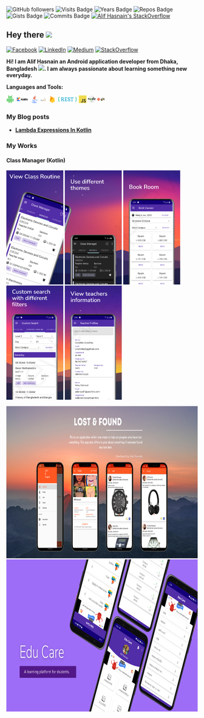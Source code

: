![GitHub followers](https://img.shields.io/github/followers/alifhasnain?logo=GitHub&style=flat-square)
![Visits Badge](https://badges.pufler.dev/visits/alifhasnain/alifhasnain?style=flat-square)
![Years Badge](https://badges.pufler.dev/years/alifhasnain?style=flat-square)
![Repos Badge](https://badges.pufler.dev/repos/alifhasnain?style=flat-square)
![Gists Badge](https://badges.pufler.dev/gists/alifhasnain?style=flat-square)
![Commits Badge](https://badges.pufler.dev/commits/monthly/alifhasnain?style=flat-square)
[![Alif Hasnain's StackOverflow](https://stackoverflow-badge.vercel.app/?userID=8521094)](https://stackoverflow.com/users/8521094/alif-hasnain)


## Hey there <img src="https://media.giphy.com/media/hvRJCLFzcasrR4ia7z/giphy.gif" width="25px">

<p>
	<a href="https://www.facebook.com/ahnsas/" target="_blank"><img alt="Facebook" src="https://img.shields.io/badge/-Facebook-1877F2?style=for-the-badge&logo=facebook&logoColor=white" /></a> 
	<a href="https://www.linkedin.com/in/alif-hasnain-850002153/" target="_blank"><img alt="LinkedIn" src="https://img.shields.io/badge/linkedin-%230077B5.svg?&style=for-the-badge&logo=linkedin&logoColor=white" /></a> 
	<a href="https://medium.com/@alifhasnain" target="_blank"><img alt="Medium" src="https://img.shields.io/badge/medium-%2312100E.svg?&style=for-the-badge&logo=medium&logoColor=white" /></a>
	<a href="https://stackoverflow.com/users/8521094/alif-hasnain" target="_blank"><img alt="StackOverflow" src="https://img.shields.io/badge/Stack%20Overflow-FE7A16.svg?&style=for-the-badge&logo=Stack%20Overflow&logoColor=white" /></a>
<p/>
                                    
**Hi! I am Alif Hasnain an Android application developer from Dhaka, Bangladesh <img src="https://www.flaticon.com/svg/static/icons/svg/202/202975.svg" width="15"/>. I am always passionate about learning something new everyday.**
  
**Languages and Tools:**  

<code><img height="20" src="https://github.com/alifhasnain/alifhasnain/blob/main/assets/android_logo.svg"></code>
<code><img height="20" src="https://github.com/alifhasnain/alifhasnain/blob/main/assets/kotlin-logo.png"></code>
<code><img height="20" src="https://github.com/alifhasnain/alifhasnain/blob/main/assets/java_logo.svg"></code>
<code><img height="20" src="https://raw.githubusercontent.com/github/explore/80688e429a7d4ef2fca1e82350fe8e3517d3494d/topics/mysql/mysql.png"></code>
<code><img height="20" src="https://raw.githubusercontent.com/github/explore/80688e429a7d4ef2fca1e82350fe8e3517d3494d/topics/firebase/firebase.png"></code>
<code><img height="20" src="https://github.com/alifhasnain/alifhasnain/blob/main/assets/rest2.png"></code>
<code><img height="20" src="https://raw.githubusercontent.com/github/explore/80688e429a7d4ef2fca1e82350fe8e3517d3494d/topics/javascript/javascript.png"></code>
<code><img height="20" src="https://github.com/alifhasnain/alifhasnain/blob/main/assets/nodejs_logo.svg"></code>
<code><img height="20" src="https://raw.githubusercontent.com/github/explore/80688e429a7d4ef2fca1e82350fe8e3517d3494d/topics/git/git.png"></code>

### My Blog posts

- **[Lambda Expressions In Kotlin](https://medium.com/@alifhasnain/lambda-expressions-in-kotlin-69bc8fbb6e6a)**

### My Works

#### **Class Manager (Kotlin)**

<p float="left">
  <img src="https://github.com/alifhasnain/alifhasnain/blob/main/assets/screenshots/cm_image1.png" width="150" />
  <img src="https://github.com/alifhasnain/alifhasnain/blob/main/assets/screenshots/cm_image2.png" width="150" />
  <img src="https://github.com/alifhasnain/alifhasnain/blob/main/assets/screenshots/cm_image3.png" width="150" />
  <img src="https://github.com/alifhasnain/alifhasnain/blob/main/assets/screenshots/cm_image4.png" width="150" />
  <img src="https://github.com/alifhasnain/alifhasnain/blob/main/assets/screenshots/cm_image5.png" width="150" />
</p>

<img src="https://github.com/alifhasnain/alifhasnain/blob/main/assets/screenshots/Lost%20%26%20Found.png" height="400" />
<img src="https://github.com/alifhasnain/alifhasnain/blob/main/assets/screenshots/edu_care.png" height="400" />

